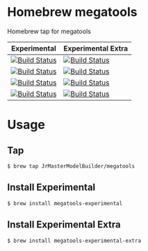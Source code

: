 # Homebrew megatools

Homebrew tap for megatools

| Experimental                                                                                                                                                                                                                                                                 | Experimental Extra                                                                                                                                                                                                                                                                           |
|------------------------------------------------------------------------------------------------------------------------------------------------------------------------------------------------------------------------------------------------------------------------------|----------------------------------------------------------------------------------------------------------------------------------------------------------------------------------------------------------------------------------------------------------------------------------------------|
| [![Build Status](https://github.com/JrMasterModelBuilder/homebrew-megatools/workflows/Experimental%20macOS%2012/badge.svg?branch=main)](https://github.com/JrMasterModelBuilder/homebrew-megatools/actions?query=workflow%3AExperimental%20macOS%2012+branch%3Amain)         | [![Build Status](https://github.com/JrMasterModelBuilder/homebrew-megatools/workflows/Experimental%20Extra%20macOS%2012/badge.svg?branch=main)](https://github.com/JrMasterModelBuilder/homebrew-megatools/actions?query=workflow%3AExperimental%20Extra%20macOS%2012+branch%3Amain)         |
| [![Build Status](https://github.com/JrMasterModelBuilder/homebrew-megatools/workflows/Experimental%20macOS%2011/badge.svg?branch=main)](https://github.com/JrMasterModelBuilder/homebrew-megatools/actions?query=workflow%3AExperimental%20macOS%2011+branch%3Amain)         | [![Build Status](https://github.com/JrMasterModelBuilder/homebrew-megatools/workflows/Experimental%20Extra%20macOS%2011/badge.svg?branch=main)](https://github.com/JrMasterModelBuilder/homebrew-megatools/actions?query=workflow%3AExperimental%20Extra%20macOS%2011+branch%3Amain)         |
| [![Build Status](https://github.com/JrMasterModelBuilder/homebrew-megatools/workflows/Experimental%20macOS%2010.15/badge.svg?branch=main)](https://github.com/JrMasterModelBuilder/homebrew-megatools/actions?query=workflow%3AExperimental%20macOS%2010.15+branch%3Amain)   | [![Build Status](https://github.com/JrMasterModelBuilder/homebrew-megatools/workflows/Experimental%20Extra%20macOS%2010.15/badge.svg?branch=main)](https://github.com/JrMasterModelBuilder/homebrew-megatools/actions?query=workflow%3AExperimental%20Extra%20macOS%2010.15+branch%3Amain)   |
| [![Build Status](https://github.com/JrMasterModelBuilder/homebrew-megatools/workflows/Experimental%20Ubuntu%2020.04/badge.svg?branch=main)](https://github.com/JrMasterModelBuilder/homebrew-megatools/actions?query=workflow%3AExperimental%20Ubuntu%2020.04+branch%3Amain) | [![Build Status](https://github.com/JrMasterModelBuilder/homebrew-megatools/workflows/Experimental%20Extra%20Ubuntu%2020.04/badge.svg?branch=main)](https://github.com/JrMasterModelBuilder/homebrew-megatools/actions?query=workflow%3AExperimental%20Extra%20Ubuntu%2020.04+branch%3Amain) |


# Usage

## Tap

```
$ brew tap JrMasterModelBuilder/megatools
```

## Install Experimental

```
$ brew install megatools-experimental
```

## Install Experimental Extra

```
$ brew install megatools-experimental-extra
```

